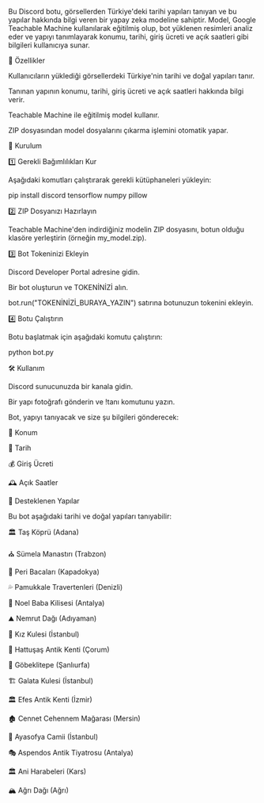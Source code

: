 Bu Discord botu, görsellerden Türkiye'deki tarihi yapıları tanıyan ve bu yapılar hakkında bilgi veren bir yapay zeka modeline sahiptir. Model, Google Teachable Machine kullanılarak eğitilmiş olup, bot yüklenen resimleri analiz eder ve yapıyı tanımlayarak konumu, tarihi, giriş ücreti ve açık saatleri gibi bilgileri kullanıcıya sunar.

🚀 Özellikler

Kullanıcıların yüklediği görsellerdeki Türkiye'nin tarihi ve doğal yapıları tanır.

Tanınan yapının konumu, tarihi, giriş ücreti ve açık saatleri hakkında bilgi verir.

Teachable Machine ile eğitilmiş model kullanır.

ZIP dosyasından model dosyalarını çıkarma işlemini otomatik yapar.

📜 Kurulum

1️⃣ Gerekli Bağımlılıkları Kur

Aşağıdaki komutları çalıştırarak gerekli kütüphaneleri yükleyin:

pip install discord tensorflow numpy pillow

2️⃣ ZIP Dosyanızı Hazırlayın

Teachable Machine'den indirdiğiniz modelin ZIP dosyasını, botun olduğu klasöre yerleştirin (örneğin my_model.zip).

3️⃣ Bot Tokeninizi Ekleyin

Discord Developer Portal adresine gidin.

Bir bot oluşturun ve TOKENİNİZİ alın.

bot.run("TOKENİNİZİ_BURAYA_YAZIN") satırına botunuzun tokenini ekleyin.

4️⃣ Botu Çalıştırın

Botu başlatmak için aşağıdaki komutu çalıştırın:

python bot.py

🛠 Kullanım

Discord sunucunuzda bir kanala gidin.

Bir yapı fotoğrafı gönderin ve !tanı komutunu yazın.

Bot, yapıyı tanıyacak ve size şu bilgileri gönderecek:

📍 Konum

📜 Tarih

💰 Giriş Ücreti

🕰 Açık Saatler

📌 Desteklenen Yapılar

Bu bot aşağıdaki tarihi ve doğal yapıları tanıyabilir:

🏛 Taş Köprü (Adana)

⛪ Sümela Manastırı (Trabzon)

🌋 Peri Bacaları (Kapadokya)

💦 Pamukkale Travertenleri (Denizli)

🎅 Noel Baba Kilisesi (Antalya)

⛰ Nemrut Dağı (Adıyaman)

🏰 Kız Kulesi (İstanbul)

🏺 Hattuşaş Antik Kenti (Çorum)

🏺 Göbeklitepe (Şanlıurfa)

🏗 Galata Kulesi (İstanbul)

🏛 Efes Antik Kenti (İzmir)

🏚 Cennet Cehennem Mağarası (Mersin)

🕌 Ayasofya Camii (İstanbul)

🎭 Aspendos Antik Tiyatrosu (Antalya)

🏛 Ani Harabeleri (Kars)

🏔 Ağrı Dağı (Ağrı)
